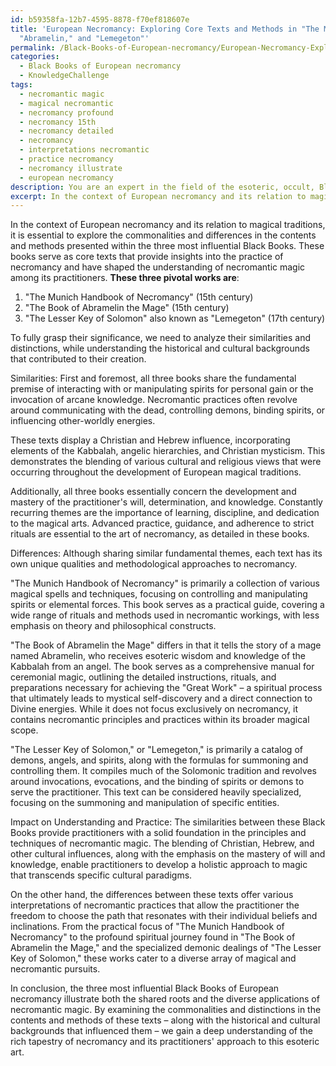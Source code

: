 ```yaml
---
id: b59358fa-12b7-4595-8878-f70ef818607e
title: 'European Necromancy: Exploring Core Texts and Methods in "The Munich Handbook,"
  "Abramelin," and "Lemegeton"'
permalink: /Black-Books-of-European-necromancy/European-Necromancy-Exploring-Core-Texts-and-Methods-in-The-Munich-Handbook-Abramelin-and-Lemegeton/
categories:
  - Black Books of European necromancy
  - KnowledgeChallenge
tags:
  - necromantic magic
  - magical necromantic
  - necromancy profound
  - necromancy 15th
  - necromancy detailed
  - necromancy
  - interpretations necromantic
  - practice necromancy
  - necromancy illustrate
  - european necromancy
description: You are an expert in the field of the esoteric, occult, Black Books of European necromancy and Education. You are a writer of tests, challenges, books and deep knowledge on Black Books of European necromancy for initiates and students to gain deep insights and understanding from. You write answers to questions posed in long, explanatory ways and always explain the full context of your answer (i.e., related concepts, formulas, examples, or history), as well as the step-by-step thinking process you take to answer the challenges. Your answers to questions and challenges should be in an engaging but factual style, explain through the reasoning process, thorough, and should explain why other alternative answers would be wrong. Summarize the key themes, ideas, and conclusions at the end.
excerpt: In the context of European necromancy and its relation to magical traditions, identify and describe the commonalities and differences in the contents and methods presented within the three most influential Black Books, and explain how these similarities and distinctions affect the understanding and practice of necromantic magic among its practitioners, while taking into consideration the historical and cultural backgrounds that contributed to their creation.
---
```

In the context of European necromancy and its relation to magical traditions, it is essential to explore the commonalities and differences in the contents and methods presented within the three most influential Black Books. These books serve as core texts that provide insights into the practice of necromancy and have shaped the understanding of necromantic magic among its practitioners. **These three pivotal works are**:

1. "The Munich Handbook of Necromancy" (15th century)
2. "The Book of Abramelin the Mage" (15th century)
3. "The Lesser Key of Solomon" also known as "Lemegeton" (17th century)

To fully grasp their significance, we need to analyze their similarities and distinctions, while understanding the historical and cultural backgrounds that contributed to their creation.

Similarities:
First and foremost, all three books share the fundamental premise of interacting with or manipulating spirits for personal gain or the invocation of arcane knowledge. Necromantic practices often revolve around communicating with the dead, controlling demons, binding spirits, or influencing other-worldly energies.

These texts display a Christian and Hebrew influence, incorporating elements of the Kabbalah, angelic hierarchies, and Christian mysticism. This demonstrates the blending of various cultural and religious views that were occurring throughout the development of European magical traditions.

Additionally, all three books essentially concern the development and mastery of the practitioner's will, determination, and knowledge. Constantly recurring themes are the importance of learning, discipline, and dedication to the magical arts. Advanced practice, guidance, and adherence to strict rituals are essential to the art of necromancy, as detailed in these books.

Differences:
Although sharing similar fundamental themes, each text has its own unique qualities and methodological approaches to necromancy.

"The Munich Handbook of Necromancy" is primarily a collection of various magical spells and techniques, focusing on controlling and manipulating spirits or elemental forces. This book serves as a practical guide, covering a wide range of rituals and methods used in necromantic workings, with less emphasis on theory and philosophical constructs.

"The Book of Abramelin the Mage" differs in that it tells the story of a mage named Abramelin, who receives esoteric wisdom and knowledge of the Kabbalah from an angel. The book serves as a comprehensive manual for ceremonial magic, outlining the detailed instructions, rituals, and preparations necessary for achieving the "Great Work" – a spiritual process that ultimately leads to mystical self-discovery and a direct connection to Divine energies. While it does not focus exclusively on necromancy, it contains necromantic principles and practices within its broader magical scope.

"The Lesser Key of Solomon," or "Lemegeton," is primarily a catalog of demons, angels, and spirits, along with the formulas for summoning and controlling them. It compiles much of the Solomonic tradition and revolves around invocations, evocations, and the binding of spirits or demons to serve the practitioner. This text can be considered heavily specialized, focusing on the summoning and manipulation of specific entities.

Impact on Understanding and Practice:
The similarities between these Black Books provide practitioners with a solid foundation in the principles and techniques of necromantic magic. The blending of Christian, Hebrew, and other cultural influences, along with the emphasis on the mastery of will and knowledge, enable practitioners to develop a holistic approach to magic that transcends specific cultural paradigms.

On the other hand, the differences between these texts offer various interpretations of necromantic practices that allow the practitioner the freedom to choose the path that resonates with their individual beliefs and inclinations. From the practical focus of "The Munich Handbook of Necromancy" to the profound spiritual journey found in "The Book of Abramelin the Mage," and the specialized demonic dealings of "The Lesser Key of Solomon," these works cater to a diverse array of magical and necromantic pursuits.

In conclusion, the three most influential Black Books of European necromancy illustrate both the shared roots and the diverse applications of necromantic magic. By examining the commonalities and distinctions in the contents and methods of these texts – along with the historical and cultural backgrounds that influenced them – we gain a deep understanding of the rich tapestry of necromancy and its practitioners' approach to this esoteric art.
